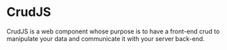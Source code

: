 # CrudJS

CrudJS is a web component whose purpose is to have a front-end crud to manipulate your data and communicate it with your server back-end.
